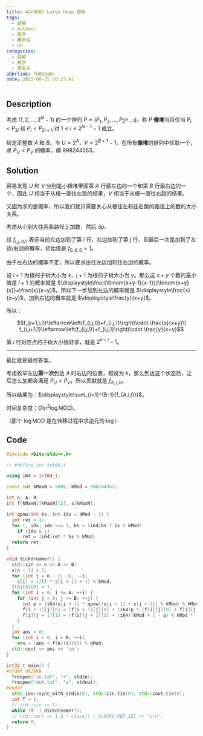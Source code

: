```yaml
---
title: AGC060C Large Heap 题解
tags:
  - 题解
  - AtCoder
  - 数学
  - 概率论
  - DP
categories:
  - 题解
  - 数学
  - 概率论
abbrlink: fb09da6c
date: 2023-08-25 20:23:41
---
```

## Description

考虑 $(1,2,...,2^N-1)$ 的一个排列 $P=(P_1,P_2,...,P_{2^N-1})$。称 $P$ **像堆**当且仅当 $P_i \lt P_{2i}$ 和 $P_i \lt P_{2i+1}$ 对 $1 \le i \le 2^{N-1}-1$ 成立。

给定正整数 $A$ 和 $B$。令 $U=2^A$，$V=2^{B+1}-1$。在所有**像堆**的排列中任取一个，求 $P_U \lt P_V$ 的概率。模 $998244353$。

## Solution

容易发现 $U$ 和 $V$ 分别是小根堆里面第 $A$ 行最左边的一个和第 $B$ 行最右边的一个，因此 $U$ 相当于从根一直往左跳的结果，$V$ 相当于从根一直往右跳的结果。

又因为求的是概率，所以我们就只需要关心从根往左和往右跳的路径上的数的大小关系。

考虑从小到大往两条路径上加数，然后 dp。

设 $f_{i,j,0/1}$ 表示当前左边加到了第 $i$ 行，右边加到了第 $j$ 行，且最后一次是加到了左边/右边的概率，初始值是 $f_{0,0,0}=1$。

由于左右边的概率不定，所以要求出往左边加和往右边的概率。

设 $i+1$ 为根的子树大小为 $x$，$j+1$ 为根的子树大小为 $y$。那么这 $x+y$ 个数的最小值是 $i+1$ 的概率就是 $\displaystyle\frac{\binom{x+y-1}{x-1}}{\binom{x+y}{x}}=\frac{x}{x+y}$，所以下一步加到左边的概率就是 $\displaystyle\frac{x}{x+y}$，加到右边的概率就是 $\displaystyle\frac{y}{x+y}$。

所以：

$$f_{i+1,j,0}\leftarrow\left(f_{i,j,0}+f_{i,j,1}\right)\cdot \frac{x}{x+y}\\ f_{i,j+1,1}\leftarrow\left(f_{i,j,0}+f_{i,j,1}\right)\cdot \frac{y}{x+y}$$

第 $i$ 行对应点的子树大小很好求，就是 $2^{n-i}-1$。

---

最后就是最终答案。

考虑枚举左边**第一次**到达 $A$ 时右边的位置，假设为 $k$，那么到达这个状态后，之后怎么加都会满足 $P_U<P_V$，所以贡献就是 $f_{A,i,0}$。

所以结果为：$\displaystyle\sum_{i=1}^{B-1}{f_{A,i,0}}$。

时间复杂度：$O(n^2\log \text{MOD})$。

（那个 $\log\text{MOD}$ 是在转移过程中求逆元的 $\log$）

## Code

```cpp
#include <bits/stdc++.h>

// #define int int64_t

using i64 = int64_t;

const int kMaxN = 5005, kMod = 998244353;

int n, A, B;
int f[kMaxN][kMaxN][2], s[kMaxN];

int qpow(int bs, int idx = kMod - 2) {
  int ret = 1;
  for (; idx; idx >>= 1, bs = (i64)bs * bs % kMod)
    if (idx & 1)
      ret = (i64)ret * bs % kMod;
  return ret;
}

void dickdreamer() {
  std::cin >> n >> A >> B;
  s[n - 1] = 1;
  for (int i = n - 2; ~i; --i)
    s[i] = (2ll * s[i + 1] + 1) % kMod;
  f[0][0][0] = 1;
  for (int i = 0; i <= A; ++i) {
    for (int j = 0; j <= B; ++j) {
      int p = (i64)s[i + 1] * qpow((s[i + 1] + s[j + 1]) % kMod) % kMod;
      f[i + 1][j][0] = (f[i + 1][j][0] + (i64)p * (f[i][j][0] + f[i][j][1]) % kMod) % kMod;
      f[i][j + 1][1] = (f[i][j + 1][1] + (i64)(kMod + 1 - p) % kMod * (f[i][j][0] + f[i][j][1]) % kMod) % kMod;
    }
  }
  int ans = 0;
  for (int i = 0; i < B; ++i)
    ans = (ans + f[A][i][0]) % kMod;
  std::cout << ans << '\n';
}

int32_t main() {
#ifdef ORZXKR
  freopen("in.txt", "r", stdin);
  freopen("out.txt", "w", stdout);
#endif
  std::ios::sync_with_stdio(0), std::cin.tie(0), std::cout.tie(0);
  int T = 1;
  // std::cin >> T;
  while (T--) dickdreamer();
  // std::cerr << 1.0 * clock() / CLOCKS_PER_SEC << "s\n";
  return 0;
}
```


